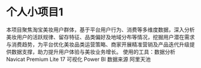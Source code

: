 # 个人小项目1
本项目聚焦淘宝美妆用户群体，基于平台用户行为、消费等多维度数据，深入分析美妆用户的活跃规律、留存特征、品类偏好及地域分布等情况，挖掘用户潜在需求与消费趋势，为平台优化美妆品类运营策略、商家开展精准营销及产品迭代升级提供数据支撑，助力提升用户体验与美妆业务增长。
使用的工具：数据分析 Navicat Premium Lite 17
           可视化 Power BI
           数据来源 阿里天池
